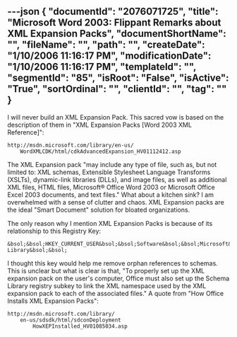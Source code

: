 ---json
{
  "documentId": "2076071725",
  "title": "Microsoft Word 2003: Flippant Remarks about XML Expansion Packs",
  "documentShortName": "",
  "fileName": "",
  "path": "",
  "createDate": "1/10/2006 11:16:17 PM",
  "modificationDate": "1/10/2006 11:16:17 PM",
  "templateId": "",
  "segmentId": "85",
  "isRoot": "False",
  "isActive": "True",
  "sortOrdinal": "",
  "clientId": "",
  "tag": ""
}
---

I will never build an XML Expansion Pack. This sacred vow is based on the description of them in &quot;XML Expansion Packs [Word 2003 XML Reference]&quot;:

    http://msdn.microsoft.com/library/en-us/
        WordXMLCDK/html/cdkAdvancedExpansion_HV01112412.asp

The XML Expansion pack &quot;may include any type of file, such as, but not limited to: XML schemas, Extensible Stylesheet Language Transforms (XSLTs), dynamic-link libraries (DLLs), and image files, as well as additional XML files, HTML files, Microsoft® Office Word 2003 or Microsoft Office Excel 2003 documents, and text files.&quot; What about a kitchen sink? I am overwhelmed with a sense of clutter and chaos. XML Expansion packs are the ideal &quot;Smart Document&quot; solution for bloated organizations.

The only reason why I mention XML Expansion Packs is because of its relationship to this Registry Key:

    &bsol;&bsol;HKEY_CURRENT_USER&bsol;&bsol;Software&bsol;&bsol;Microsoft&bsol;&bsol;Schema Library&bsol;&bsol;

I thought this key would help me remove orphan references to schemas. This is unclear but what is clear is that, &quot;To properly set up the XML expansion pack on the user's computer, Office must also set up the Schema Library registry subkey to link the XML namespace used by the XML expansion pack to each of the associated files.&quot; A quote from &quot;How Office Installs XML Expansion Packs&quot;:

    http://msdn.microsoft.com/library/
        en-us/sdsdk/html/sdconDeployment
            HowXEPInstalled_HV01085034.asp
